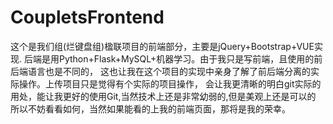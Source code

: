 # CoupletsFrontend
这个是我们组(烂键盘组)楹联项目的前端部分，主要是jQuery+Bootstrap+VUE实现.
后端是用Python+Flask+MySQL+机器学习。由于我只是写前端，且使用的前后端语言也是不同的，
这也让我在这个项目的实现中亲身了解了前后端分离的实际操作。上传项目只是觉得有个实际的项目操作，
会让我更清晰的明白git实际的用处，能让我更好的使用Git,当然技术上还是非常幼弱的,但是美观上还是可以的
所以不妨看看如何，当然如果能看的上我的前端页面，那将是我的荣幸。
